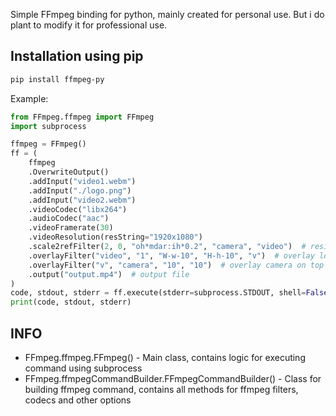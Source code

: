 Simple FFmpeg binding for python, mainly created for personal use. But i do plant to modify it for professional use.

## Installation using pip
```bash
pip install ffmpeg-py
```

Example:
```python
from FFmpeg.ffmpeg import FFmpeg
import subprocess

ffmpeg = FFmpeg()
ff = (
    ffmpeg
    .OverwriteOutput()
    .addInput("video1.webm")
    .addInput("./logo.png")
    .addInput("video2.webm")
    .videoCodec("libx264")
    .audioCodec("aac")
    .videoFramerate(30)
    .videoResolution(resString="1920x1080")
    .scale2refFilter(2, 0, "oh*mdar:ih*0.2", "camera", "video")  # resize camera to 20% of screen height
    .overlayFilter("video", "1", "W-w-10", "H-h-10", "v")  # overlay logo on bottom right
    .overlayFilter("v", "camera", "10", "10")  # overlay camera on top left
    .output("output.mp4")  # output file
)
code, stdout, stderr = ff.execute(stderr=subprocess.STDOUT, shell=False)
print(code, stdout, stderr)
```

## INFO

- FFmpeg.ffmpeg.FFmpeg() - Main class, contains logic for executing command using subprocess
- FFmpeg.ffmpegCommandBuilder.FFmpegCommandBuilder() - Class for building ffmpeg command, contains all methods for ffmpeg filters, codecs and other options


